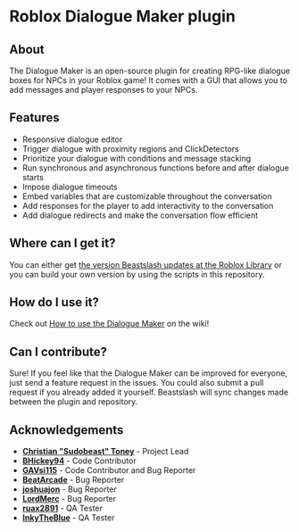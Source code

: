 # Roblox Dialogue Maker plugin

## About
The Dialogue Maker is an open-source plugin for creating RPG-like dialogue boxes for NPCs in your Roblox game! It comes with a GUI that allows you to add messages and player responses to your NPCs.

## Features
* Responsive dialogue editor
* Trigger dialogue with proximity regions and ClickDetectors
* Prioritize your dialogue with conditions and message stacking
* Run synchronous and asynchronous functions before and after dialogue starts
* Impose dialogue timeouts
* Embed variables that are customizable throughout the conversation
* Add responses for the player to add interactivity to the conversation
* Add dialogue redirects and make the conversation flow efficient

## Where can I get it?
You can either get [the version Beastslash updates at the Roblox Library](https://www.roblox.com/library/4930928141/Dialogue-Maker-Beta) or you can build your own version by using the scripts in this repository.

## How do I use it?
Check out [How to use the Dialogue Maker](https://github.com/beastslash/roblox-dialogue-maker/wiki/How-to-use-the-Dialogue-Maker) on the wiki!

## Can I contribute?
Sure! If you feel like that the Dialogue Maker can be improved for everyone, just send a feature request in the issues. You could also submit a pull request if you already added it yourself. Beastslash will sync changes made between the plugin and repository.

## Acknowledgements
* **[Christian "Sudobeast" Toney](https://github.com/Sudobeast)** - Project Lead
* **[BHickey94](https://github.com/BHickey94)** - Code Contributor
* **[GAVsi115](https://devforum.roblox.com/u/gavsi115/summary)** - Code Contributor and Bug Reporter
* **[BeatArcade](https://www.roblox.com/users/2893686241/profile)** - Bug Reporter
* **[joshuajon](https://github.com/joshuajon)** - Bug Reporter
* **[LordMerc](https://devforum.roblox.com/u/lordmerc/summary)** - Bug Reporter
* **[ruax2891](https://twitter.com/ruax2891)** - QA Tester
* **[InkyTheBlue](https://twitter.com/InkyTheBlueDerg)** - QA Tester
